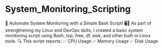 # System_Monitoring_Scripting
🚀 Automate System Monitoring with a Simple Bash Script! 🖥️🐧  As part of strengthening my Linux and DevOps skills, I created a basic system monitoring script using Bash, top, free, df, awk, and other built-in Linux tools.  🔍 This script reports:  ✅ CPU Usage  ✅ Memory Usage  ✅ Disk Usage
